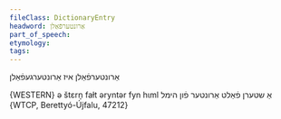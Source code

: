 ```yaml
---
fileClass: DictionaryEntry
headword: אַרונטערפֿאַלן
part_of_speech: 
etymology: 
tags: 
---
```

אַרונטערפֿאַלן
איז אַרונטערגעפֿאַלן

{WESTERN}
ə štɛrn̩ faɫt əryntər fyn hɩml אַ שטערן פֿאַלט אַרונטער פֿון הימל {WTCP, Berettyó-Újfalu, 47212}

